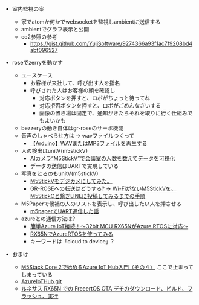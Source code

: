 * 室内監視の案
  * 家でatomか何かでwebsocketを監視しambientに送信する
  * ambientでグラフ表示と公開
  * co2参照の参考
    * https://gist.github.com/YujiSoftware/9274366a93f1ac7f9208bd4abf096527
* roseでzerryを動かす
  * ユースケース
    * お客様が来社して、呼び出す人を指名
    * 呼びされた人はお客様の顔を確認し
      * 対応ボタンを押すと、ロボがちょっと待ってね
      * 対応拒否ボタンを押すと、ロボがごめんなさいする
      * 画像の置き場は固定で、通知がきたらそれを取りに行く仕組みでもよいかも
  * bezzeryの動き自体はgr-roseのサーボ機能
  * 音声のしゃべらせ方は  → wavファイルつくって
    * [【Arduino】WAVまたはMP3ファイルを再生する](https://nn-hokuson.hatenablog.com/entry/2017/09/01/092945)
  * 人の検出はunitV(m5stickV)
    * [AIカメラ“M5StickV”で会議室の人数を数えてデータを可視化](https://eng-blog.iij.ad.jp/archives/8424)
    * データの送信はUARTで実現している
  * 写真をとるのもunitV(m5stickV)
    * [M5StickVをデジカメにしてみた。](https://qiita.com/deckeye/items/dc27c3bbe7ae9e724c35)
    * GR-ROSEへの転送はどうする? → [Wi-FiがないM5StickVを、M5StickCと繋ぎLINEに投稿してみるまでの手順](https://qiita.com/nnn112358/items/5efd926fea20cd6c2c43)
  * M5Paperで候補の人のリストを表示し、呼び出したい人を押させる
    * [m5paperでUART通信した話](http://setsubi.no-mania.com/m5paper/m5paper%E3%81%A7uart%E9%80%9A%E4%BF%A1%E3%81%97%E3%81%9F%E8%A9%B1)
  * azureとの通信方法は?
    * [簡単Azure IoT接続！～32bit MCU RX65NがAzure RTOSに対応～](https://www.renesas.com/us/ja/blogs/easy-azure-iot-connection-rx65n-32bit-mcu-supports-azure-rtos)
    * [RX65NでAzureRTOSを使ってみる](https://qiita.com/kei-606/items/63907512b9cf812ca4d3)
    * キーワードは「cloud to device」?

* おまけ
  * [M5Stack Core 2で始めるAzure IoT Hub入門（その４）](https://hatsune.hatenablog.jp/entry/2021/09/06/203424) ここで止まってしまっている
  * [AzureIoTHub git](https://github.com/Azure/azure-iot-arduino)
  * [ルネサス RX65N での FreeertOS OTA デモのダウンロード、ビルド、フラッシュ、実行](https://docs.aws.amazon.com/ja_jp/freertos/latest/userguide/download-rx65n-ota.html)
